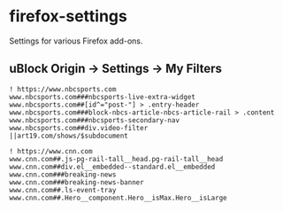 # firefox-settings
Settings for various Firefox add-ons.

## uBlock Origin -> Settings -> My Filters

```
! https://www.nbcsports.com
www.nbcsports.com###nbcsports-live-extra-widget
www.nbcsports.com##[id^="post-"] > .entry-header
www.nbcsports.com###block-nbcs-article-nbcs-article-rail > .content
www.nbcsports.com###nbcsports-secondary-nav
www.nbcsports.com##div.video-filter
||art19.com/shows/$subdocument

! https://www.cnn.com
www.cnn.com##.js-pg-rail-tall__head.pg-rail-tall__head
www.cnn.com##div.el__embedded--standard.el__embedded
www.cnn.com###breaking-news
www.cnn.com###breaking-news-banner
www.cnn.com##.ls-event-tray
www.cnn.com##.Hero__component.Hero__isMax.Hero__isLarge
```
